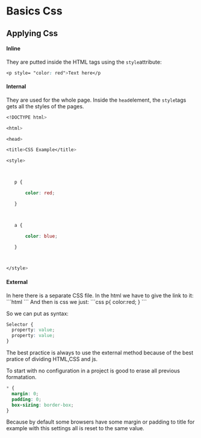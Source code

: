  <h1>Basics Css</h1>

 <h2>Applying Css</h2>

 <h4>Inline</h4>

They are putted inside the HTML tags using the `style`attribute:

```css
<p style= "color: red">Text here</p

```

 <h4>Internal</h4>

They are used for the whole page. Inside the `head`element, the `style`tags gets all the styles of the pages.

```css
<!DOCTYPE html>

<html>

<head>

<title>CSS Example</title>

<style>



   p {

       color: red;

   }



   a {

       color: blue;

   }



</style>

```

<h4>External</h4>
In here there is a separate CSS file. In the html we have to give the link to it:
```html
<head>
    <title>My first web page</title>
    <link rel="stylesheet" href="style.css">
</head>
```
And then is css we just:
```css
p{
    color:red;
}
```

So we can put as syntax:

```css
Selector {
  property: value;
  property: value;
}
```

The best practice is always to use the external method because of the best pratice of dividing HTML,CSS and js.

To start with no configuration in a project is good to erase all previous formatation.

```css
* {
  margin: 0;
  padding: 0;
  box-sizing: border-box;
}
```

Because by default some browsers have some margin or padding to title for example with this settings all is reset to the same value.
